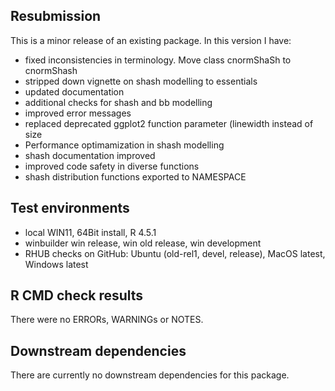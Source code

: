## Resubmission
This is a minor release of an existing package. In this version I have:

*    fixed inconsistencies in terminology. Move class cnormShaSh to cnormShash
*    stripped down vignette on shash modelling to essentials
*    updated documentation
*    additional checks for shash and bb modelling
*    improved error messages
*    replaced deprecated ggplot2 function parameter (linewidth instead of size
*    Performance optimamization in shash modelling
*    shash documentation improved
*    improved code safety in diverse functions
*    shash distribution functions exported to NAMESPACE


## Test environments
* local WIN11, 64Bit install, R 4.5.1
* winbuilder win release, win old release, win development
* RHUB checks on GitHub: Ubuntu (old-rel1, devel, release), MacOS latest,
  Windows latest



## R CMD check results
There were no ERRORs, WARNINGs or NOTES.


## Downstream dependencies
There are currently no downstream dependencies for this package.
